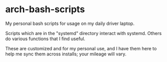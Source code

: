 # arch-bash-scripts

My personal bash scripts for usage on my daily driver laptop.

Scripts which are in the "systemd" directory interact with systemd. Others do various functions that I find useful.

These are customized and for my personal use, and I have them here to help me sync them across installs; your mileage will vary.
